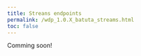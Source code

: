 ```yaml
---
title: Streans endpoints
permalink: /wdp_1.0.X_batuta_streams.html
toc: false
---
```


Comming soon!
